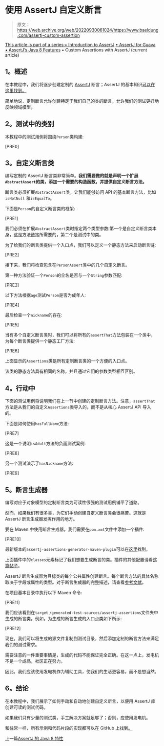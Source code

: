 # 使用 AssertJ 自定义断言

> 原文：<https://web.archive.org/web/20220930061024/https://www.baeldung.com/assertj-custom-assertion>

[This article is part of a series:](javascript:void(0);)[• Introduction to AssertJ](/web/20221101120817/https://www.baeldung.com/introduction-to-assertj)
[• AssertJ for Guava](/web/20221101120817/https://www.baeldung.com/assertJ-for-guava)
[• AssertJ’s Java 8 Features](/web/20221101120817/https://www.baeldung.com/assertJ-java-8-features)
• Custom Assertions with AssertJ (current article)

## **1。概述**

在本教程中，我们将逐步创建定制的 [AssertJ](https://web.archive.org/web/20221101120817/https://joel-costigliola.github.io/assertj/) 断言；AssertJ 的基本知识[可以在这里找到。](/web/20221101120817/https://www.baeldung.com/introduction-to-assertj)

简单地说，定制断言允许创建特定于我们自己的类的断言，允许我们的测试更好地反映领域模型。

## **2。测试中的类别**

本教程中的测试用例将围绕`Person`类构建:

[PRE0]

## **3。自定义断言类**

编写定制的 AssertJ 断言类非常简单。**我们需要做的就是声明一个扩展`AbstractAssert`的类，添加一个需要的构造函数，并提供自定义断言方法。**

断言类必须扩展`AbstractAssert`类，让我们能够访问 API 的基本断言方法，比如`isNotNull` 和`isEqualTo`。

下面是`Person`的自定义断言类的框架:

[PRE1]

我们必须在扩展`AbstractAssert`类时指定两个类型参数:第一个是自定义断言类本身，这是方法链接所需要的，第二个是测试中的类。

为了给我们的断言类提供一个入口点，我们可以定义一个静态方法来启动断言链:

[PRE2]

接下来，我们将检查包含在`PersonAssert`类中的几个自定义断言。

第一种方法验证一个`Person`的全名是否与一个`String`参数匹配:

[PRE3]

以下方法根据`age`测试`Person`是否为成年人:

[PRE4]

最后检查一个`nickname`的存在:

[PRE5]

当有多个自定义断言类时，我们可以将所有的`assertThat`方法包装在一个类中，为每个断言类提供一个静态工厂方法:

[PRE6]

上面显示的`Assertions`类是所有定制断言类的一个方便的入口点。

该类的静态方法具有相同的名称，并且通过它们的参数类型相互区别。

## **4。行动中**

下面的测试用例将说明我们在上一节中创建的定制断言方法。注意，`assertThat`方法是从我们的自定义`Assertions`类导入的，而不是从核心 AssertJ API 导入的。

下面是如何使用`hasFullName`方法:

[PRE7]

这是一个说明`isAdult`方法的负面测试案例:

[PRE8]

另一个测试演示了`hasNickname`方法:

[PRE9]

## **5。断言生成器**

编写对应于对象模型的定制断言类为可读性很强的测试用例铺平了道路。

然而，如果我们有很多类，为它们手动创建自定义断言类会很痛苦。这就是 AssertJ 断言生成器发挥作用的地方。

要在 Maven 中使用断言生成器，我们需要在`pom.xml`文件中添加一个插件:

[PRE10]

最新版本的`assertj-assertions-generator-maven-plugin`可以在[这里](https://web.archive.org/web/20221101120817/https://search.maven.org/classic/#search%7Cga%7C1%7Cg%3A%22org.assertj%22%20AND%20a%3A%22assertj-assertions-generator-maven-plugin%22)找到。

上面插件中的`classes`元素标记了我们想要生成断言的类。插件的其他配置请看[这篇帖子](https://web.archive.org/web/20221101120817/https://joel-costigliola.github.io/assertj/assertj-assertions-generator-maven-plugin.html#configuration)。

AssertJ 断言生成器为目标类的每个公共属性创建断言。每个断言方法的具体名称取决于字段或属性的类型。对于断言生成器的完整描述，请查看[参考文献](https://web.archive.org/web/20221101120817/https://joel-costigliola.github.io/assertj/assertj-assertions-generator.html)。

在项目基本目录中执行以下 Maven 命令:

[PRE11]

我们应该看到在`target` `/generated-test-sources/assertj-assertions`文件夹中生成的断言类。例如，为生成的断言生成的入口点类如下所示:

[PRE12]

现在，我们可以将生成的源文件复制到测试目录，然后添加定制的断言方法来满足我们的测试需求。

需要注意的一件重要事情是，生成的代码不能保证完全正确。在这一点上，发电机不是一个成品，社区正在努力。

因此，我们应该使用发电机作为辅助工具，使我们的生活更容易，而不是想当然。

## **6。结论**

在本教程中，我们展示了如何手动和自动地创建自定义断言，以便用 AssertJ 库创建可读的测试代码。

如果我们只有少量的测试类，手工解决方案就足够了；否则，应使用发电机。

和往常一样，所有示例和代码片段的实现都可以在 GitHub 上找到[。](https://web.archive.org/web/20221101120817/https://github.com/eugenp/tutorials/tree/master/testing-modules/assertion-libraries)

上一篇[AssertJ 的 Java 8 特性](/web/20221101120817/https://www.baeldung.com/assertJ-java-8-features)